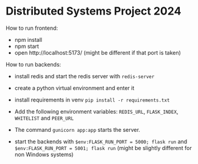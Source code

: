 # Distributed Systems Project 2024

How to run frontend:
- npm install
- npm start
- open http://localhost:5173/ (might be different if that port is taken)

How to run backends:
- install redis and start the redis server with `redis-server`
- create a python virtual environment and enter it
- install requirements in venv `pip install -r requirements.txt`
- Add the following environment variables: `REDIS_URL`, `FLASK_INDEX`, `WHITELIST` and `PEER_URL`
- The command `gunicorn app:app` starts the server.


- start the backends with `$env:FLASK_RUN_PORT = 5000; flask run` and `$env:FLASK_RUN_PORT = 5001; flask run` (might be slightly different for non Windows systems)